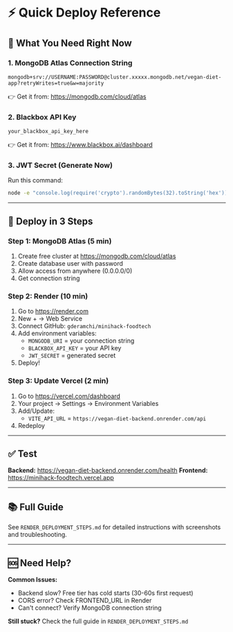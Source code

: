 # ⚡ Quick Deploy Reference

## 🎯 What You Need Right Now

### 1. MongoDB Atlas Connection String
```
mongodb+srv://USERNAME:PASSWORD@cluster.xxxxx.mongodb.net/vegan-diet-app?retryWrites=true&w=majority
```
👉 Get it from: https://mongodb.com/cloud/atlas

### 2. Blackbox API Key
```
your_blackbox_api_key_here
```
👉 Get it from: https://www.blackbox.ai/dashboard

### 3. JWT Secret (Generate Now)
Run this command:
```bash
node -e "console.log(require('crypto').randomBytes(32).toString('hex'))"
```

---

## 🚀 Deploy in 3 Steps

### Step 1: MongoDB Atlas (5 min)
1. Create free cluster at https://mongodb.com/cloud/atlas
2. Create database user with password
3. Allow access from anywhere (0.0.0.0/0)
4. Get connection string

### Step 2: Render (10 min)
1. Go to https://render.com
2. New + → Web Service
3. Connect GitHub: `gderamchi/minihack-foodtech`
4. Add environment variables:
   - `MONGODB_URI` = your connection string
   - `BLACKBOX_API_KEY` = your API key
   - `JWT_SECRET` = generated secret
5. Deploy!

### Step 3: Update Vercel (2 min)
1. Go to https://vercel.com/dashboard
2. Your project → Settings → Environment Variables
3. Add/Update:
   - `VITE_API_URL` = `https://vegan-diet-backend.onrender.com/api`
4. Redeploy

---

## ✅ Test

**Backend:** https://vegan-diet-backend.onrender.com/health
**Frontend:** https://minihack-foodtech.vercel.app

---

## 📚 Full Guide

See `RENDER_DEPLOYMENT_STEPS.md` for detailed instructions with screenshots and troubleshooting.

---

## 🆘 Need Help?

**Common Issues:**
- Backend slow? Free tier has cold starts (30-60s first request)
- CORS error? Check FRONTEND_URL in Render
- Can't connect? Verify MongoDB connection string

**Still stuck?** Check the full guide in `RENDER_DEPLOYMENT_STEPS.md`
